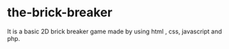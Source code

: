 # the-brick-breaker
It is a basic 2D brick breaker game made by using html , css, javascript and php.

